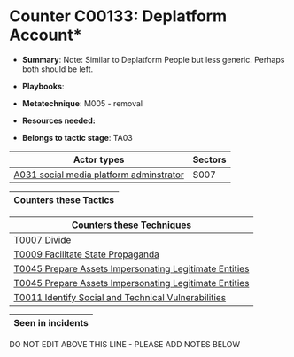 # Counter C00133: Deplatform Account*

* **Summary**: Note: Similar to Deplatform People but less generic. Perhaps both should be left.

* **Playbooks**: 

* **Metatechnique**: M005 - removal

* **Resources needed:** 

* **Belongs to tactic stage**: TA03


| Actor types | Sectors |
| ----------- | ------- |
| [A031 social media platform adminstrator](../generated_pages/actortypes/A031.md) | S007 |



| Counters these Tactics |
| ---------------------- |



| Counters these Techniques |
| ------------------------- |
| [T0007 Divide](../generated_pages/techniques/T0007.md) |
| [T0009 Facilitate State Propaganda](../generated_pages/techniques/T0009.md) |
| [T0045 Prepare Assets Impersonating Legitimate Entities](../generated_pages/techniques/T0045.md) |
| [T0045 Prepare Assets Impersonating Legitimate Entities](../generated_pages/techniques/T0045.md) |
| [T0011 Identify Social and Technical Vulnerabilities](../generated_pages/techniques/T0011.md) |



| Seen in incidents |
| ----------------- |


DO NOT EDIT ABOVE THIS LINE - PLEASE ADD NOTES BELOW